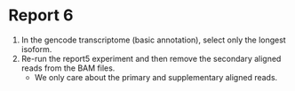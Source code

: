 # Report 6

1. In the gencode transcriptome (basic annotation), select only the longest isoform.
2. Re-run the report5 experiment and then remove the secondary aligned reads from the BAM files.
    - We only care about the primary and supplementary aligned reads.